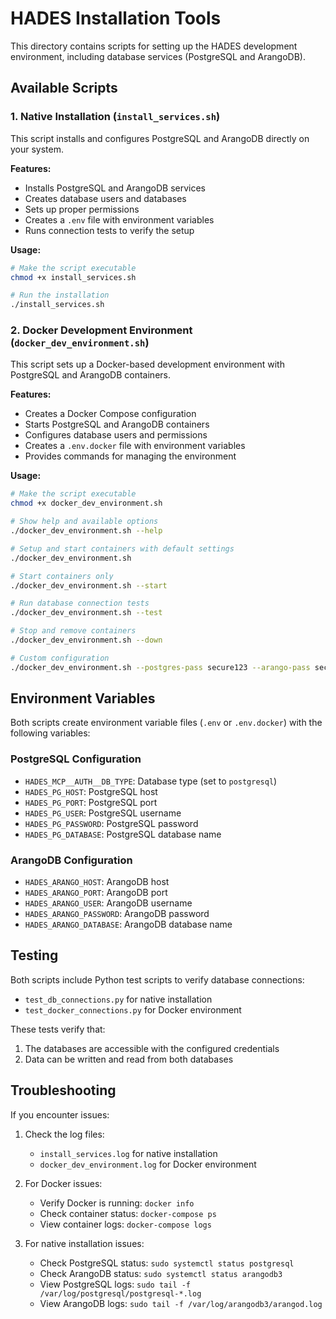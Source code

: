 # HADES Installation Tools

This directory contains scripts for setting up the HADES development environment, including database services (PostgreSQL and ArangoDB).

## Available Scripts

### 1. Native Installation (`install_services.sh`)

This script installs and configures PostgreSQL and ArangoDB directly on your system.

**Features:**
- Installs PostgreSQL and ArangoDB services
- Creates database users and databases
- Sets up proper permissions
- Creates a `.env` file with environment variables
- Runs connection tests to verify the setup

**Usage:**
```bash
# Make the script executable
chmod +x install_services.sh

# Run the installation
./install_services.sh
```

### 2. Docker Development Environment (`docker_dev_environment.sh`)

This script sets up a Docker-based development environment with PostgreSQL and ArangoDB containers.

**Features:**
- Creates a Docker Compose configuration
- Starts PostgreSQL and ArangoDB containers
- Configures database users and permissions
- Creates a `.env.docker` file with environment variables
- Provides commands for managing the environment

**Usage:**
```bash
# Make the script executable
chmod +x docker_dev_environment.sh

# Show help and available options
./docker_dev_environment.sh --help

# Setup and start containers with default settings
./docker_dev_environment.sh

# Start containers only
./docker_dev_environment.sh --start

# Run database connection tests
./docker_dev_environment.sh --test

# Stop and remove containers
./docker_dev_environment.sh --down

# Custom configuration
./docker_dev_environment.sh --postgres-pass secure123 --arango-pass secure456
```

## Environment Variables

Both scripts create environment variable files (`.env` or `.env.docker`) with the following variables:

### PostgreSQL Configuration
- `HADES_MCP__AUTH__DB_TYPE`: Database type (set to `postgresql`)
- `HADES_PG_HOST`: PostgreSQL host
- `HADES_PG_PORT`: PostgreSQL port
- `HADES_PG_USER`: PostgreSQL username
- `HADES_PG_PASSWORD`: PostgreSQL password
- `HADES_PG_DATABASE`: PostgreSQL database name

### ArangoDB Configuration
- `HADES_ARANGO_HOST`: ArangoDB host
- `HADES_ARANGO_PORT`: ArangoDB port
- `HADES_ARANGO_USER`: ArangoDB username
- `HADES_ARANGO_PASSWORD`: ArangoDB password
- `HADES_ARANGO_DATABASE`: ArangoDB database name

## Testing

Both scripts include Python test scripts to verify database connections:
- `test_db_connections.py` for native installation
- `test_docker_connections.py` for Docker environment

These tests verify that:
1. The databases are accessible with the configured credentials
2. Data can be written and read from both databases

## Troubleshooting

If you encounter issues:

1. Check the log files:
   - `install_services.log` for native installation
   - `docker_dev_environment.log` for Docker environment

2. For Docker issues:
   - Verify Docker is running: `docker info`
   - Check container status: `docker-compose ps`
   - View container logs: `docker-compose logs`

3. For native installation issues:
   - Check PostgreSQL status: `sudo systemctl status postgresql`
   - Check ArangoDB status: `sudo systemctl status arangodb3`
   - View PostgreSQL logs: `sudo tail -f /var/log/postgresql/postgresql-*.log`
   - View ArangoDB logs: `sudo tail -f /var/log/arangodb3/arangod.log`
